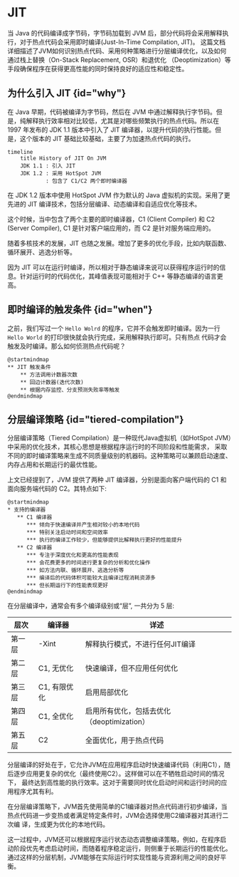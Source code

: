# JIT

当 Java 的代码编译成字节码，字节码加载到 JVM 后，部分代码将会采用解释执行，对于热点代码会采用即时编译(Just-In-Time Compilation, JIT)。
这篇文档详细描述了JVM如何识别热点代码、采用何种策略进行分层编译优化，以及如何通过栈上替换（On-Stack Replacement, OSR）和退优化
（Deoptimization）等手段确保程序在获得更高性能的同时保持良好的适应性和稳定性。

## 为什么引入 JIT {id="why"}

在 Java 早期，代码被编译为字节码，然后在 JVM 中通过解释执行字节码。但是，纯解释执行效率相对比较低，尤其是对哪些频繁执行的热点代码。所以在
1997 年发布的 JDK 1.1 版本中引入了 JIT 编译器，以提升代码的执行性能。但是，这个版本的 JIT 基础比较基础，主要了为加速热点代码的执行。

```mermaid
timeline
    title History of JIT On JVM
    JDK 1.1 : 引入 JIT
    JDK 1.2 : 采用 HotSpot JVM
            : 包含了 C1/C2 两个即时编译器
```
在 JDK 1.2 版本中使用 HotSpot JVM 作为默认的 Java 虚拟机的实现。采用了更先进的 JIT 编译技术，包括分层编译、动态编译和自适应优化等技术。

这个时候，当中包含了两个主要的即时编译器，C1 (Client Compiler) 和 C2 (Server Compiler), C1 是针对客户端应用的，而 C2 是针对服务端应用的。 

随着多核技术的发展，JIT 也随之发展。增加了更多的优化手段，比如内联函数、循环展开、逃逸分析等。

因为 JIT 可以在运行时编译，所以相对于静态编译来说可以获得程序运行时的信息。针对运行时的代码优化，其峰值表现可能相对于 C++ 等静态编译的语言更高。

## 即时编译的触发条件 {id="when"}

之前，我们写过一个 `Hello Wolrd` 的程序，它并不会触发即时编译。因为一行 `Hello World` 的打印很快就会执行完成，采用解释执行即可。只有热点
代码才会触发及时编译。那么如何侦测热点代码呢？

```plantuml
@startmindmap
** JIT 触发条件
    ** 方法调用计数器次数
    ** 回边计数器(迭代次数)
    ** 根据内存监控、分支预测失败率等触发
@endmindmap
```

## 分层编译策略 {id="tiered-compilation"}

分层编译策略（Tiered Compilation）是一种现代Java虚拟机（如HotSpot JVM）中采用的优化技术，其核心思想是根据程序运行时的不同阶段和性能需求，
采取不同的即时编译策略来生成不同质量级别的机器码。这种策略可以兼顾启动速度、内存占用和长期运行的最优性能。

上文已经提到了，JVM 提供了两种 JIT 编译器，分别是面向客户端代码的 C1 和面向服务端代码的 C2。其特点如下:
```plantuml
@startmindmap
* 支持的编译器
   ** C1 编译器
      *** 倾向于快速编译并产生相对较小的本地代码
      *** 特别关注启动时间和空间效率
      *** 执行的编译工作较少，但能够提供比解释执行更好的性能提升
   ** C2 编译器
      *** 专注于深度优化和更高的性能表现
      *** 会花费更多的时间进行更复杂的分析和优化操作
      *** 如方法内联、循环展开、逃逸分析等
      *** 编译后的代码体积可能较大且编译过程消耗资源多
      *** 但长期运行下的性能表现更好
@endmindmap
```

在分层编译中，通常会有多个编译级别或“层”, 一共分为 5 层:

| 层次  | 编译器      | 详述                           |
|-----|----------|------------------------------|
| 第一层 | -Xint    | 解释执行模式，不进行任何JIT编译            |
| 第二层 | C1, 无优化  | 快速编译，但不应用任何优化                |
| 第三层 | C1, 有限优化 | 启用局部优化                       |
| 第四层 | C1, 全优化  | 启用所有优化，包括去优化（deoptimization） |
| 第五层 | C2       | 全面优化，用于热点代码                  |

分层编译的好处在于，它允许JVM在应用程序启动时快速编译代码（利用C1），随后逐步应用更复杂的优化（最终使用C2）。这样做可以在不牺牲启动时间的情况下，
最终达到高性能的执行效率。这对于需要同时优化启动时间和运行时间的应用程序尤其有利。

在分层编译策略下，JVM首先使用简单的C1编译器对热点代码进行初步编译，当热点代码进一步变热或者满足特定条件时，JVM会选择使用C2编译器对其进行二次编
译，生成更为优化的本地代码。

这一过程中，JVM还可以根据程序运行状态动态调整编译策略，例如，在程序启动阶段优先考虑启动时间，而随着程序稳定运行，则侧重于长期运行的性能优化。
通过这样的分层机制，JVM能够在实际运行时实现性能与资源利用之间的良好平衡。